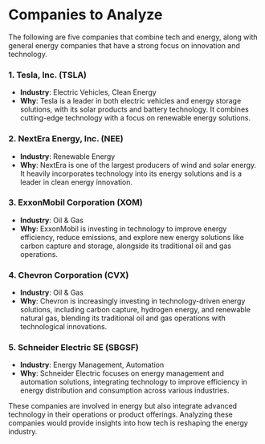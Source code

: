 # Companies to Analyze #

The following are five companies that combine tech and energy, along with general energy companies that have a strong focus on innovation and technology.

### 1. **Tesla, Inc. (TSLA)**
   - **Industry**: Electric Vehicles, Clean Energy
   - **Why**: Tesla is a leader in both electric vehicles and energy storage solutions, with its solar products and battery technology. It combines cutting-edge technology with a focus on renewable energy solutions.

### 2. **NextEra Energy, Inc. (NEE)**
   - **Industry**: Renewable Energy
   - **Why**: NextEra is one of the largest producers of wind and solar energy. It heavily incorporates technology into its energy solutions and is a leader in clean energy innovation.

### 3. **ExxonMobil Corporation (XOM)**
   - **Industry**: Oil & Gas
   - **Why**: ExxonMobil is investing in technology to improve energy efficiency, reduce emissions, and explore new energy solutions like carbon capture and storage, alongside its traditional oil and gas operations.

### 4. **Chevron Corporation (CVX)**
   - **Industry**: Oil & Gas
   - **Why**: Chevron is increasingly investing in technology-driven energy solutions, including carbon capture, hydrogen energy, and renewable natural gas, blending its traditional oil and gas operations with technological innovations.

### 5. **Schneider Electric SE (SBGSF)**
   - **Industry**: Energy Management, Automation
   - **Why**: Schneider Electric focuses on energy management and automation solutions, integrating technology to improve efficiency in energy distribution and consumption across various industries.

These companies are involved in energy but also integrate advanced technology in their operations or product offerings. Analyzing these companies would provide insights into how tech is reshaping the energy industry.